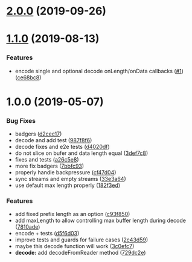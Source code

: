 <a name="2.0.0"></a>
# [2.0.0](https://github.com/alanshaw/it-length-prefixed/compare/v1.1.0...v2.0.0) (2019-09-26)



<a name="1.1.0"></a>
# [1.1.0](https://github.com/alanshaw/it-length-prefixed/compare/v1.0.0...v1.1.0) (2019-08-13)


### Features

* encode single and optional decode onLength/onData callbacks ([#1](https://github.com/alanshaw/it-length-prefixed/issues/1)) ([ce68bc8](https://github.com/alanshaw/it-length-prefixed/commit/ce68bc8))



<a name="1.0.0"></a>
# 1.0.0 (2019-05-07)


### Bug Fixes

* badgers ([d2cec17](https://github.com/alanshaw/it-length-prefixed/commit/d2cec17))
* decode and add test ([987f8f6](https://github.com/alanshaw/it-length-prefixed/commit/987f8f6))
* decode fixes and e2e tests ([d4020df](https://github.com/alanshaw/it-length-prefixed/commit/d4020df))
* do not slice on bufer and data length equal ([3def7c8](https://github.com/alanshaw/it-length-prefixed/commit/3def7c8))
* fixes and tests ([a26c5e8](https://github.com/alanshaw/it-length-prefixed/commit/a26c5e8))
* more fix badgers ([7bbfc93](https://github.com/alanshaw/it-length-prefixed/commit/7bbfc93))
* properly handle backpressure ([cf47d04](https://github.com/alanshaw/it-length-prefixed/commit/cf47d04))
* sync streams and empty streams ([33e3a64](https://github.com/alanshaw/it-length-prefixed/commit/33e3a64))
* use default max length properly ([182f3ed](https://github.com/alanshaw/it-length-prefixed/commit/182f3ed))


### Features

* add fixed prefix length as an option ([c93f850](https://github.com/alanshaw/it-length-prefixed/commit/c93f850))
* add maxLength to allow controlling max buffer length during decode ([7810ade](https://github.com/alanshaw/it-length-prefixed/commit/7810ade))
* encode + tests ([d5f6d03](https://github.com/alanshaw/it-length-prefixed/commit/d5f6d03))
* improve tests and guards for failure cases ([2c43d59](https://github.com/alanshaw/it-length-prefixed/commit/2c43d59))
* maybe this decode function will work ([3c0efc7](https://github.com/alanshaw/it-length-prefixed/commit/3c0efc7))
* **decode:** add decodeFromReader method ([729dc2e](https://github.com/alanshaw/it-length-prefixed/commit/729dc2e))



